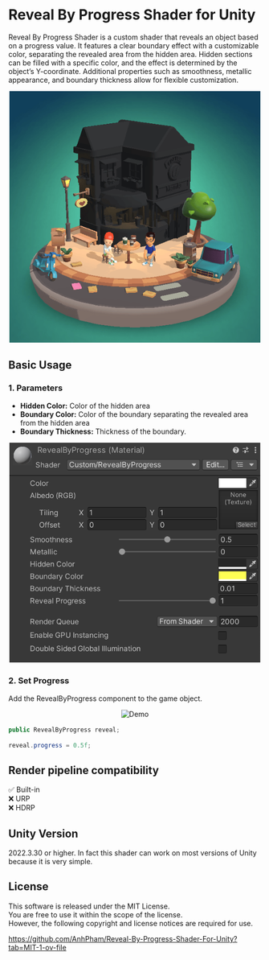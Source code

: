 <h1>Reveal By Progress Shader for Unity</h1>

Reveal By Progress Shader is a custom shader that reveals an object based on a progress value. It features a clear boundary effect with a customizable color, separating the revealed area from the hidden area. Hidden sections can be filled with a specific color, and the effect is determined by the object’s Y-coordinate. Additional properties such as smoothness, metallic appearance, and boundary thickness allow for flexible customization.

<p align="center">
  <img width="500px" src="/learn/unity/shaders/demo.gif?raw=true" alt="Demo">
</p>

<h2>Basic Usage</h2>

<h3>1. Parameters</h3>

* <b>Hidden Color:</b> Color of the hidden area
* <b>Boundary Color:</b> Color of the boundary separating the revealed area from the hidden area
* <b>Boundary Thickness:</b> Thickness of the boundary.

<p align="center">
  <img width="500px" src="/learn/unity/shaders/shader.png?raw=true" alt="Demo">
</p>

<h3>2. Set Progress</h3>

Add the RevealByProgress component to the game object.

<p align="center">
  <img width="500px" src="/learn/unity/shaders/script?raw=true" alt="Demo">
</p>

```cs
public RevealByProgress reveal;
```

```cs
reveal.progress = 0.5f;
```

<h2>Render pipeline compatibility</h2>

:white_check_mark: Built-in<br>
:x: URP<br>
:x: HDRP<br>

<h2>Unity Version</h2>

2022.3.30 or higher.
In fact this shader can work on most versions of Unity because it is very simple.

<h2>License</h2>

This software is released under the MIT License.  
You are free to use it within the scope of the license.  
However, the following copyright and license notices are required for use.

https://github.com/AnhPham/Reveal-By-Progress-Shader-For-Unity?tab=MIT-1-ov-file
